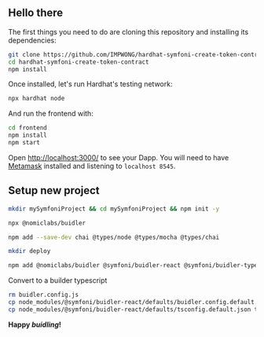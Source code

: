## Hello there

The first things you need to do are cloning this repository and installing its
dependencies:

```sh
git clone https://github.com/IMPWONG/hardhat-symfoni-create-token-contract.git
cd hardhat-symfoni-create-token-contract
npm install
```

Once installed, let's run Hardhat's testing network:

```sh
npx hardhat node
```

And run the frontend with:

```sh
cd frontend
npm install
npm start
```

Open [http://localhost:3000/](http://localhost:3000/) to see your Dapp. You will
need to have [Metamask](https://metamask.io) installed and listening to
`localhost 8545`.


## Setup new project

```sh
mkdir mySymfoniProject && cd mySymfoniProject && npm init -y
```

```sh
npx @nomiclabs/buidler
```

```sh
npm add --save-dev chai @types/node @types/mocha @types/chai
```

```sh
mkdir deploy
```

```sh
npm add @nomiclabs/buidler @symfoni/buidler-react @symfoni/buidler-typechain @typechain/ethers-v5 buidler-deploy@next buidler-ethers-v5 ethers ts-generator ts-node typechain typescript
```

Convert to a builder typescript

```sh
rm buidler.config.js
cp node_modules/@symfoni/buidler-react/defaults/buidler.config.default.ts buidler.config.ts
cp node_modules/@symfoni/buidler-react/defaults/tsconfig.default.json tsconfig.json
```

**Happy _buidling_!**